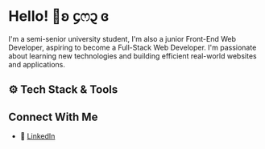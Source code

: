 # Hello! 🌸ʚ ᧔ෆ᧓ ɞ
I'm a semi-senior university student, I'm also a junior Front-End Web Developer, aspiring to become a Full-Stack Web Developer. I'm passionate about learning new technologies and building efficient real-world websites and applications.

## ⚙️ Tech Stack & Tools


## Connect With Me

- 💼 [LinkedIn](www.linkedin.com/in/malak-magdy-m-amr)
